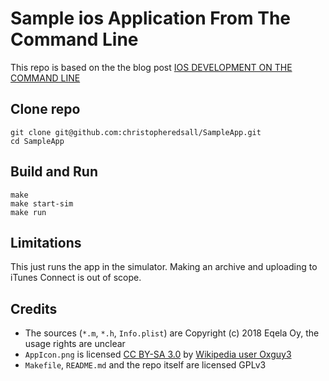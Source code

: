 # Sample ios Application From The Command Line

This repo is based on the the blog post 
[IOS DEVELOPMENT ON THE COMMAND LINE](http://eqdn.tech/ios-development-on-the-command-line/)

## Clone repo

```
git clone git@github.com:christopheredsall/SampleApp.git
cd SampleApp
```

## Build and Run

```
make
make start-sim
make run
```

## Limitations

This just runs the app in the simulator. Making an archive and uploading to iTunes
Connect is out of scope.

## Credits

- The sources (``*.m``, ``*.h``, ``Info.plist``) are Copyright (c) 2018 Eqela Oy, the usage rights are unclear
- ``AppIcon.png`` is licensed [CC BY-SA 3.0](https://creativecommons.org/licenses/by-sa/3.0/deed.en) by  [Wikipedia user Oxguy3](https://en.wikipedia.org/wiki/User:Oxguy3)
- ``Makefile``, ``README.md`` and the repo itself are licensed GPLv3
